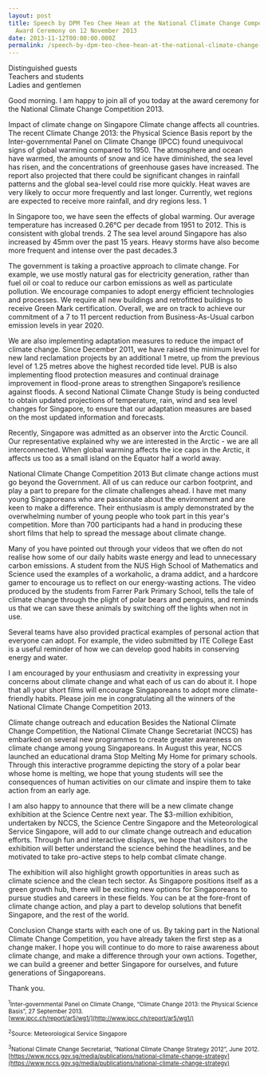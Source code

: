 ```yaml
---
layout: post
title: Speech by DPM Teo Chee Hean at the National Climate Change Competition
  Award Ceremony on 12 November 2013
date: 2013-11-12T00:00:00.000Z
permalink: /speech-by-dpm-teo-chee-hean-at-the-national-climate-change-competition-award-ceremony-on-12-november-2013
---
```

Distinguished guests  
Teachers and students  
Ladies and gentlemen   

Good morning. I am happy to join all of you today at the award ceremony for the National Climate Change Competition 2013. 

Impact of climate change on Singapore 
Climate change affects all countries. The recent Climate Change 2013: the Physical Science Basis report by the Inter-governmental Panel on Climate Change (IPCC) found unequivocal signs of global warming compared to 1950. The atmosphere and ocean have warmed, the amounts of snow and ice have diminished, the sea level has risen, and the concentrations of greenhouse gases have increased. The report also projected that there could be significant changes in rainfall patterns and the global sea-level could rise more quickly. Heat waves are very likely to occur more frequently and last longer. Currently, wet regions are expected to receive more rainfall, and dry regions less. 1 

In Singapore too, we have seen the effects of global warming. Our average temperature has increased 0.26°C per decade from 1951 to 2012. This is consistent with global trends. 2 The sea level around Singapore has also increased by 45mm over the past 15 years. Heavy storms have also become more frequent and intense over the past decades.3

The government is taking a proactive approach to climate change. For example, we use mostly natural gas for electricity generation, rather than fuel oil or coal to reduce our carbon emissions as well as particulate pollution. We encourage companies to adopt energy efficient technologies and processes. We require all new buildings and retrofitted buildings to receive Green Mark certification. Overall, we are on track to achieve our commitment of a 7 to 11 percent reduction from Business-As-Usual carbon emission levels in year 2020. 

We are also implementing adaptation measures to reduce the impact of climate change. Since December 2011, we have raised the minimum level for new land reclamation projects by an additional 1 metre, up from the previous level of 1.25 metres above the highest recorded tide level. PUB is also implementing flood protection measures and continual drainage improvement in flood-prone areas to strengthen Singapore’s resilience against floods. A second National Climate Change Study is being conducted to obtain updated projections of temperature, rain, wind and sea level changes for Singapore, to ensure that our adaptation measures are based on the most updated information and forecasts. 

Recently, Singapore was admitted as an observer into the Arctic Council. Our representative explained why we are interested in the Arctic - we are all interconnected. When global warming affects the ice caps in the Arctic, it affects us too as a small island on the Equator half a world away. 

National Climate Change Competition 2013 
But climate change actions must go beyond the Government. All of us can reduce our carbon footprint, and play a part to prepare for the climate challenges ahead. I have met many young Singaporeans who are passionate about the environment and are keen to make a difference. Their enthusiasm is amply demonstrated by the overwhelming number of young people who took part in this year's competition. More than 700 participants had a hand in producing these short films that help to spread the message about climate change. 

Many of you have pointed out through your videos that we often do not realise how some of our daily habits waste energy and lead to unnecessary carbon emissions. A student from the NUS High School of Mathematics and Science used the examples of a workaholic, a drama addict, and a hardcore gamer to encourage us to reflect on our energy-wasting actions. The video produced by the students from Farrer Park Primary School, tells the tale of climate change through the plight of polar bears and penguins, and reminds us that we can save these animals by switching off the lights when not in use. 

Several teams have also provided practical examples of personal action that everyone can adopt. For example, the video submitted by ITE College East is a useful reminder of how we can develop good habits in conserving energy and water. 

I am encouraged by your enthusiasm and creativity in expressing your concerns about climate change and what each of us can do about it. I hope that all your short films will encourage Singaporeans to adopt more climate-friendly habits. Please join me in congratulating all the winners of the National Climate Change Competition 2013. 

Climate change outreach and education 
Besides the National Climate Change Competition, the National Climate Change Secretariat (NCCS) has embarked on several new programmes to create greater awareness on climate change among young Singaporeans. In August this year, NCCS launched an educational drama Stop Melting My Home for primary schools. Through this interactive programme depicting the story of a polar bear whose home is melting, we hope that young students will see the consequences of human activities on our climate and inspire them to take action from an early age. 

I am also happy to announce that there will be a new climate change exhibition at the Science Centre next year. The $3-million exhibition, undertaken by NCCS, the Science Centre Singapore and the Meteorological Service Singapore, will add to our climate change outreach and education efforts. Through fun and interactive displays, we hope that visitors to the exhibition will better understand the science behind the headlines, and be motivated to take pro-active steps to help combat climate change. 

The exhibition will also highlight growth opportunities in areas such as climate science and the clean tech sector. As Singapore positions itself as a green growth hub, there will be exciting new options for Singaporeans to pursue studies and careers in these fields. You can be at the fore-front of climate change action, and play a part to develop solutions that benefit Singapore, and the rest of the world. 

Conclusion 
Change starts with each one of us. By taking part in the National Climate Change Competition, you have already taken the first step as a change maker. I hope you will continue to do more to raise awareness about climate change, and make a difference through your own actions. Together, we can build a greener and better Singapore for ourselves, and future generations of Singaporeans. 

Thank you. 



<sub><sup>1</sup>Inter-governmental Panel on Climate Change, “Climate Change 2013: the Physical Science Basis”, 27 September 2013. <br>[www.ipcc.ch/report/ar5/wg1/](http://www.ipcc.ch/report/ar5/wg1/)</sub> 

<sub><sup>2</sup>Source: Meteorological Service Singapore</sub>

<sub><sup>3</sup>National Climate Change Secretariat, “National Climate Change Strategy 2012”, June 2012. 
	<br>[https://www.nccs.gov.sg/media/publications/national-climate-change-strategy](https://www.nccs.gov.sg/media/publications/national-climate-change-strategy)</sub>